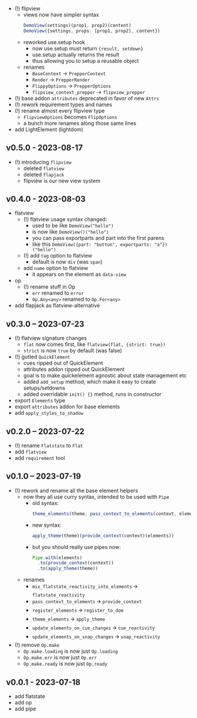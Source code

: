 
- (!) flipview
  - views now have simpler syntax
    ```ts
    DemoView(settings)(prop1, prop2)(content)
    DemoView({settings, props: [prop1, prop2], content})
    ```
  - reworked use.setup hook
    - now use.setup must return `{result, setdown}`
    - use.setup actually returns the result
    - thus allowing you to setup a reusable object
  - renames
    - `BaseContext` -> `PrepperContext`
    - `Render` -> `PrepperRender`
    - `FlippyOptions` -> `PrepperOptions`
    - `flipview_context_prepper` -> `flipview_prepper`
- (!) base addon `attributes` deprecated in favor of new `Attrs`
- (!) rework requirement types and names
- (!) rename almost every flipview type
  - `FlipviewOptions` becomes `FlipOptions`
  - a bunch more renames along those same lines
- add LightElement (lightdom)

## v0.5.0 - 2023-08-17

- (!) introducing `flipview`
  - deleted `flatview`
  - deleted `flapjack`
  - flipview is our new view system

## v0.4.0 - 2023-08-03

- flatview
  - (!) flatview usage syntax changed:
    - used to be like `DemoView("hello")`
    - is now like `DemoView()("hello")`
    - you can pass exportparts and part into the first parens
    - like this `DemoView({part: "button", exportparts: "a"})("hello")`
  - (!) add `tag` option to flatview
    - default is now `div` (was `span`)
  - add `name` option to flatview
    - it appears on the element as `data-view`
- op
  - (!) rename stuff in Op
    - `err` renamed to `error`
    - `Op.Any<any>` renamed to `Op.For<any>`
- add flapjack as flatview-alternative

## v0.3.0 – 2023-07-23

- (!) flatview signature changes
  - `flat` now comes first, like `flatview(flat, {strict: true})`
  - `strict` is now `true` by default (was false)
- (!) gutted `QuickElement`
  - cues ripped out of QuickElement
  - attributes addon ripped out QuickElement
  - goal is to make quickelement agnostic about state management etc
  - added `add_setup` method, which make it easy to create setups/setdowns
  - added overridable `init() {}` method, runs in constructor
- export `Elements` type
- export `attributes` addon for base elements
- add `apply_styles_to_shadow`

## v0.2.0 – 2023-07-22

- (!) rename `Flatstate` to `Flat`
- add `flatview`
- add `requirement` tool

## v0.1.0 – 2023-07-19

- (!) rework and rename all the base element helpers
  - now they all use curry syntax, intended to be used with `Pipe`
    - old syntax:
      ```ts
      theme_elements(theme, pass_context_to_elements(context, elements))
      ```
    - new syntax:
      ```ts
      apply_theme(theme)(provide_context(context)(elements))
      ```
    - but you should really use pipes now:
      ```ts
      Pipe.with(elements)
        .to(provide_context(context))
        .to(apply_theme(theme))
      ```
  - renames
    - `mix_flatstate_reactivity_into_elements` 🡪 `flatstate_reactivity`
    - `pass_context_to_elements` 🡪 `provide_context`
    - `register_elements` 🡪 `register_to_dom`
    - `theme_elements` 🡪 `apply_theme`
    - `update_elements_on_cue_changes` 🡪 `cue_reactivity`
    - `update_elements_on_snap_changes` 🡪 `snap_reactivity`
- (!) remove `Op.make`
  - `Op.make.loading` is now just `Op.loading`
  - `Op.make.err` is now just `Op.err`
  - `Op.make.ready` is now just `Op.ready`

## v0.0.1 - 2023-07-18

- add flatstate
- add op
- add pipe

